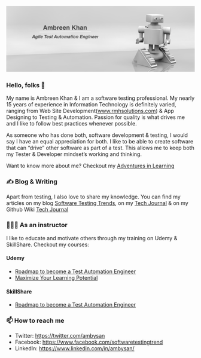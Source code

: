 ![](https://github.com/arkhangelsk/Learning-Grid/blob/master/images/header.png)

### Hello, folks 👋

My name is Ambreen Khan & I am a software testing professional. My nearly 15 years of experience in Information Technology is definitely varied, ranging from Web Site Development(www.rmhsolutions.com) & App Designing to Testing & Automation. Passion for quality is what drives me and I like to follow best practices whenever possible.

As someone who has done both, software development & testing, I would say I have an equal appreciation for both. I like to be able to create software that can “drive” other software as part of a test. This allows me to keep both my Tester & Developer mindset’s working and thinking.

Want to know more about me? Checkout my [Adventures in Learning](https://arkhangelsk.github.io/AdventuresInLearning/)

### ✍️ Blog & Writing
Apart from testing, I also love to share my knowledge. You can find my articles on my blog [Software Testing Trends](https://softwaretestingtrends.com/), on my [Tech Journal](https://ambreenkhan.dev/) & on my Github Wiki [Tech Journal](https://arkhangelsk.github.io/TechJournal/)

### 👩🏽‍🏫 As an instructor
I like to educate and motivate others through my training on Udemy & SkillShare. Checkout my courses:

#### Udemy
* [Roadmap to become a Test Automation Engineer](https://www.udemy.com/course/road-map-to-become-test-automation-engineer/?referralCode=0CF887F5712A3306049F)
* [Maximize Your Learning Potential](https://www.udemy.com/course/maximize-your-learning-potential/?referralCode=0C7648E8779000222F79)

#### SkillShare
* [Roadmap to become a Test Automation Engineer](https://skl.sh/2H3KK0g)

### 📫 How to reach me
* Twitter: https://twitter.com/ambysan
* Facebook: https://www.facebook.com/softwaretestingtrend
* LinkedIn: https://www.linkedin.com/in/ambysan/

<!--
**arkhangelsk/arkhangelsk** is a ✨ _special_ ✨ repository because its `README.md` (this file) appears on your GitHub profile.

Here are some ideas to get you started:

- 🔭 I’m currently working on ...
- 🌱 I’m currently learning ...
- 👯 I’m looking to collaborate on ...
- 🤔 I’m looking for help with ...
- 💬 Ask me about ...
- 📫 How to reach me: ...
- 😄 Pronouns: ...
- ⚡ Fun fact: ...
-->
